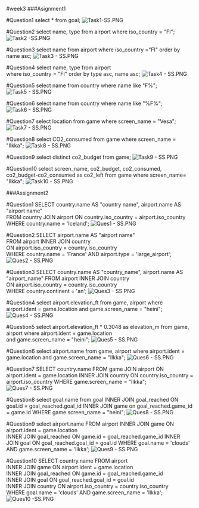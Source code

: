 #week3
###Asignment1

#Question1
select * from goal;
![Task1-SS.PNG](Task1-SS.PNG)

#Question2
select name, type from airport where iso_country = "FI";
![Task2 -SS.PNG](Task2%20-SS.PNG)

#Question3
select name from airport where iso_country ="FI" order by name asc;
![Task3 - SS.PNG](Task3%20-%20SS.PNG)

#Question4
select name, type from airport  
where iso_country = "FI" order by type asc, name asc;
![Task4 - SS.PNG](Task4%20-%20SS.PNG)

#Question5
select name from country where name like "F%";
![Task5 - SS.PNG](Task5%20-%20SS.PNG)

#Question6
select name from country where name like "%F%";
![Task6 - SS.PNG](Task6%20-%20SS.PNG)

#Question7
select location from game where screen_name = "Vesa";
![Task7 - SS.PNG](Task7%20-%20SS.PNG)

#Question8
select CO2_consumed from game where screen_name = "Ilkka";
![Task8 - SS.PNG](Task8%20-%20SS.PNG)

#Question9
select distinct co2_budget from game;
![Task9 - SS.PNG](Task9%20-%20SS.PNG)

#Question10
select screen_name, co2_budget, co2_consumed, co2_budget-co2_consumed as co2_left from game where screen_name= "Ilkka";
![Task10 - SS.PNG](Task10%20-%20SS.PNG)



###Assignment2

#Question1
SELECT country.name AS "country name", airport.name AS "airport name"  
FROM country JOIN airport ON country.iso_country = airport.iso_country  
WHERE country.name = 'Iceland';
![Ques1 - SS.PNG](Ques1%20-%20SS.PNG)

#Question2
SELECT airport.name AS "airport name"  
FROM airport INNER JOIN country  
ON airport.iso_country = country.iso_country  
WHERE country.name = 'France' AND airport.type = 'large_airport';
![Ques2 - SS.PNG](Ques2%20-%20SS.PNG)

#Question3
SELECT country.name AS "country_name", airport.name AS "airport_name" 
FROM airport INNER JOIN country  
ON airport.iso_country = country.iso_country  
WHERE country.continent = 'an';
![Ques3 - SS.PNG](Ques3%20-%20SS.PNG)

#Question4
select airport.elevation_ft from game, 
airport where airport.ident = game.location 
and game.screen_name = "heini";
![Ques4 - SS.PNG](Ques4%20-%20SS.PNG)

#Question5
select airport.elevation_ft * 0.3048 as elevation_m from game,
airport where airport.ident = game.location  
and game.screen_name = "heini";
![Ques5 - SS.PNG](Ques5%20-%20SS.PNG)

#Question6
select airport.name from game,
airport where airport.ident = game.location 
and game.screen_name = "Ilkka";
![Ques6 - SS.PNG](Ques6%20-%20SS.PNG)

#Question7
SELECT country.name FROM game 
JOIN airport ON airport.ident = game.location 
INNER JOIN country ON country.iso_country = airport.iso_country 
WHERE game.screen_name = "Ilkka";
![Ques7 - SS.PNG](Ques7%20-%20SS.PNG)

#Question8
select goal.name from goal
INNER JOIN goal_reached ON goal.id = goal_reached.goal_id 
INNER JOIN game on goal_reached.game_id = game.id
WHERE game.screen_name = "heini";
![Ques8 - SS.PNG](Ques8%20-%20SS.PNG)

#Question9
select airport.name FROM airport 
INNER JOIN game ON airport.ident = game.location   
INNER JOIN goal_reached ON game.id = goal_reached.game_id 
INNER JOIN goal ON goal_reached.goal_id = goal.id 
WHERE goal.name = 'clouds' AND game.screen_name = 'Ilkka'; 
![Ques9 - SS.PNG](Ques9%20-%20SS.PNG)

#Question10
SELECT country.name FROM airport  
INNER JOIN game ON airport.ident = game.location  
INNER JOIN goal_reached ON game.id = goal_reached.game_id  
INNER JOIN goal ON goal_reached.goal_id = goal.id  
INNER JOIN country ON airport.iso_country = country.iso_country  
WHERE goal.name = 'clouds' AND game.screen_name = 'Ilkka';
![Ques10 -SS.PNG](Ques10%20-SS.PNG)